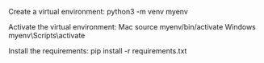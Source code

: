 
Create a virtual environment:
python3 -m venv myenv

Activate the virtual environment:
Mac
source myenv/bin/activate 
Windows
myenv\Scripts\activate


Install the requirements:
pip install -r requirements.txt